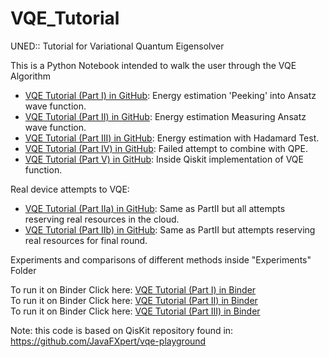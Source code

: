 # VQE_Tutorial
UNED:: Tutorial for Variational Quantum Eigensolver 

This is a Python Notebook intended to walk the user through the VQE Algorithm   
* [VQE Tutorial (Part I) in GitHub](.%2FVQE_Tutorial_Part1.ipynb): Energy estimation 'Peeking' into Ansatz wave function.
* [VQE Tutorial (Part II) in GitHub](.%2FVQE_Tutorial_Part2.ipynb): Energy estimation Measuring Ansatz wave function.
* [VQE Tutorial (Part III) in GitHub](.%2FVQE_Tutorial_Part3.ipynb): Energy estimation with Hadamard Test.
* [VQE Tutorial (Part IV) in GitHub](.%2FVQE_Tutorial_Part4.NO_QPE.ipynb): Failed attempt to combine with QPE.
* [VQE Tutorial (Part V) in GitHub](.%2FVQE_Tutorial_Part5.ipynb): Inside Qiskit implementation of VQE function.


Real device attempts to VQE:
* [VQE Tutorial (Part IIa) in GitHub](.%2FVQE_Tutorial_Part2.Real.ipynb): Same as PartII but all attempts reserving real resources in the cloud.
* [VQE Tutorial (Part IIb) in GitHub](.%2FVQE_Tutorial_Part2.Real.ONCE.ipynb): Same as PartII but attempts reserving real resources for final round.

Experiments and comparisons of different methods inside "Experiments" Folder


To run it on Binder Click here: [VQE Tutorial (Part I) in Binder](https://mybinder.org/v2/gh/ulitoo/VQE_Tutorial/HEAD?filepath=.%2FVQE_Tutorial_Part1.ipynb)   
To run it on Binder Click here: [VQE Tutorial (Part II) in Binder](https://mybinder.org/v2/gh/ulitoo/VQE_Tutorial/HEAD?filepath=.%2FVQE_Tutorial_Part2.ipynb)   
To run it on Binder Click here: [VQE Tutorial (Part III) in Binder](https://mybinder.org/v2/gh/ulitoo/VQE_Tutorial/HEAD?filepath=.%2FVQE_Tutorial_Part3.ipynb)

Note: this code is based on QisKit repository found in:   
https://github.com/JavaFXpert/vqe-playground
